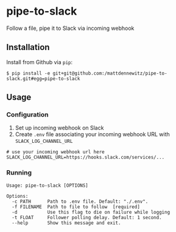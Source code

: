 # pipe-to-slack

Follow a file, pipe it to Slack via incoming webhook

## Installation

Install from Github via `pip`:

```shell
$ pip install -e git+git@github.com:/mattdennewitz/pipe-to-slack.git#egg=pipe-to-slack
```

## Usage

### Configuration

1. Set up incoming webhook on Slack
2. Create `.env` file associating your incoming webhook URL with `SLACK_LOG_CHANNEL_URL`

```shell
# use your incoming webhook url here
SLACK_LOG_CHANNEL_URL=https://hooks.slack.com/services/...
```

### Running

```
Usage: pipe-to-slack [OPTIONS]

Options:
  -c PATH      Path to .env file. Default: "./.env".
  -f FILENAME  Path to file to follow  [required]
  -d           Use this flag to die on failure while logging
  -t FLOAT     Follower polling delay. Default: 1 second.
  --help       Show this message and exit.
```
